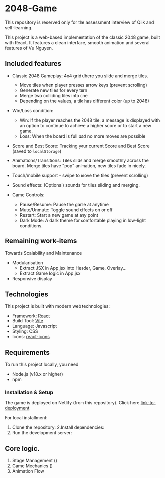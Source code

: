 # 2048-Game

This repository is reserved only for the assessment interview of Qlik and self-learning.

This project is a web-based implementation of the classic 2048 game, built with React. It features a clean interface, smooth animation and several features of Vu Nguyen.

## Included features

- Classic 2048 Gameplay: 4x4 grid ưhere you slide and merge tiles.

  - Move tiles when player presses arrow keys (prevent scrolling)
  - Generate new tiles for every turn
  - Merge two colliding tiles into one
  - Depending on the values, a tile has different color (up to 2048)

- Win/Loss condition:
  - Win: If the player reaches the 2048 tile, a message is displayed with an option to continue to achieve a higher score or to start a new game.
  - Loss: When the board is full _and_ no more moves are possible
- Score and Best Score: Tracking your current Score and Best Score (saved to `localStorage`)
- Animations/Transitions: Tiles slide and merge smoothly across the board. Merge tiles have "pop" animation, new tiles fade in nicely.
- Touch/mobile support - swipe to move the tiles (prevent scrolling)
- Sound effects: (Optional) sounds for tiles sliding and merging.

- Game Controls:
  - Pause/Resume: Pause the game at anytime
  - Mute/Unmute: Toggle sound effects on or off
  - Restart: Start a new game at any point
  - Dark Mode: A dark theme for comfortable playing in low-light conditions.

## Remaining work-items

Towards Scalability and Maintenance

- Modularisation
  - Extract JSX in App.jsx into Header, Game, Overlay...
  - Extract Game logic in App.jsx
- Responsive display

## Technologies

This project is built with modern web technologies:

- Framework: [React](https://react.dev/)
- Build Tool: [Vite](https://vite.dev/)
- Language: Javascript
- Styling: CSS
- Icons: [react-icons](https://react-icons.github.io/react-icons/)

## Requirements

To run this project locally, you need

- Node.js (v18.x or higher)
- npm

### Installation & Setup

The game is deployed on Netlify (from this repository). Click here [link-to-deployment](https://vuqlik-2048.netlify.app/)

For local installment:

1. Clone the repository:
   2.Install dependencies:
2. Run the development server:

## Core logic.

1. Stage Management ()
2. Game Mechanics ()
3. Animation Flow
